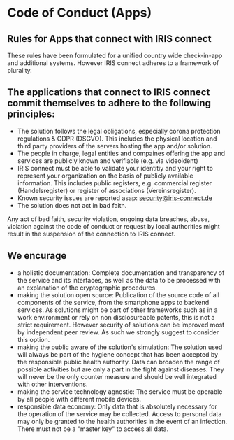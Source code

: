 # Code of Conduct (Apps)

## Rules for Apps that connect with IRIS connect

These rules have been formulated for a unified country wide check-in-app and additional systems.
However IRIS connect adheres to a framework of plurality.

## The applications that connect to IRIS connect commit themselves to adhere to the following principles:
* The solution follows the legal obligations, especially corona protection regulations & GDPR (DSGVO). This includes the physical location and third party providers of the servers hosting the app and/or solution.
* The people in charge, legal entities and compaines offering the app and services are publicly known and verifiable (e.g. via videoident)
* IRIS connect must be able to validate your identitiy and your right to represent your organization on the basis of publicly available information. This includes public registers, e.g. commercial register (Handelsregister) or register of associations (Vereinsregister).
* Known security issues are reported asap: security@iris-connect.de
* The solution does not act in bad faith. 
 
Any act of bad faith, security violation, ongoing data breaches, abuse, violation against the code of conduct or request by local authorities might result in the suspension of the connection to IRIS connect.

## We encurage
* a holistic documentation: Complete documentation and transparency of the service and its interfaces, as well as the data to be processed with an explanation of the cryptographic procedures.
* making the solution open source: Publication of the source code of all components of the service, from the smartphone apps to backend services. As solutions might be part of other frameworks such as in a work environment or rely on non disclosureable patents, this is not a strict requirement. However security of solutions can be improved most by independent peer review. As such we strongly suggest to consider this option.
* making the public aware of the solution's simulation: The solution used will always be part of the hygiene concept that has been accepted by the responsible public health authority. Data can broaden the range of possible activities but are only a part in the fight against diseases. They will never be the only counter measure and should be well integrated with other interventions.
* making the service technology agnostic: The service must be operable by all people with different mobile devices.
* responsible data economy: Only data that is absolutely necessary for the operation of the service may be collected. Access to personal data may only be granted to the health authorities in the event of an infection. There must not be a "master key" to access all data.
